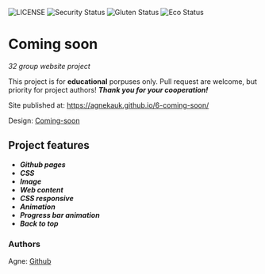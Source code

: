 ![LICENSE](https://img.shields.io/badge/license-MIT-blue.svg?style=flat-square)
![Security Status](https://img.shields.io/security-headers?label=Security&url=https%3A%2F%2Fgithub.com&style=flat-square)
![Gluten Status](https://img.shields.io/badge/Gluten-Free-green.svg)
![Eco Status](https://img.shields.io/badge/ECO-Friendly-green.svg)

# Coming soon

_32 group website project_

This project is for **educational** porpuses only. Pull request are welcome, but priority for project authors! ***Thank you for your cooperation!***

Site published at: https://agnekauk.github.io/6-coming-soon/

Design: [Coming-soon](https://cdn.discordapp.com/attachments/850245533838868480/850246473362178048/coming-soon-wide.png)



## Project features

-   ***Github pages***
-   ***CSS***
-   ***Image***
-   ***Web content***
-   ***CSS responsive***
-   ***Animation***
-   ***Progress bar animation***
-   ***Back to top***




### Authors

Agne: [Github](https://github.com/agnekauk)